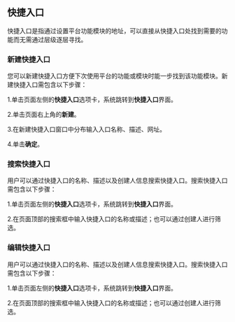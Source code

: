 ## 快捷入口
快捷入口是指通过设置平台功能模块的地址，可以直接从快捷入口处找到需要的功能而无需通过层级逐层寻找。

### 新建快捷入口
您可以新建快捷入口方便下次使用平台的功能或模块时能一步找到该功能模块。新建快捷入口需包含以下步骤：

1.单击页面左侧的**快捷入口**选项卡，系统跳转到**快捷入口**界面。

2.单击页面右上角的**新建**。

3.在新建快捷入口窗口中分布输入入口名称、描述、网址。

4.单击**确定**。

### 搜索快捷入口
用户可以通过快捷入口的名称、描述以及创建人信息搜索快捷入口。搜索快捷入口需包含以下步骤：

1.单击页面左侧的**快捷入口**选项卡，系统跳转到**快捷入口**界面。

2.在页面顶部的搜索框中输入快捷入口的名称或描述；也可以通过创建人进行筛选。

### 编辑快捷入口
用户可以通过快捷入口的名称、描述以及创建人信息搜索快捷入口。搜索快捷入口需包含以下步骤：

1.单击页面左侧的**快捷入口**选项卡，系统跳转到**快捷入口**界面。

2.在页面顶部的搜索框中输入快捷入口的名称或描述；也可以通过创建人进行筛选。







